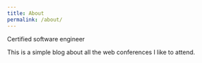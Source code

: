 ```yaml
---
title: About
permalink: /about/
---
```


Certified software engineer

This is a simple blog about all the web conferences I like to attend.
